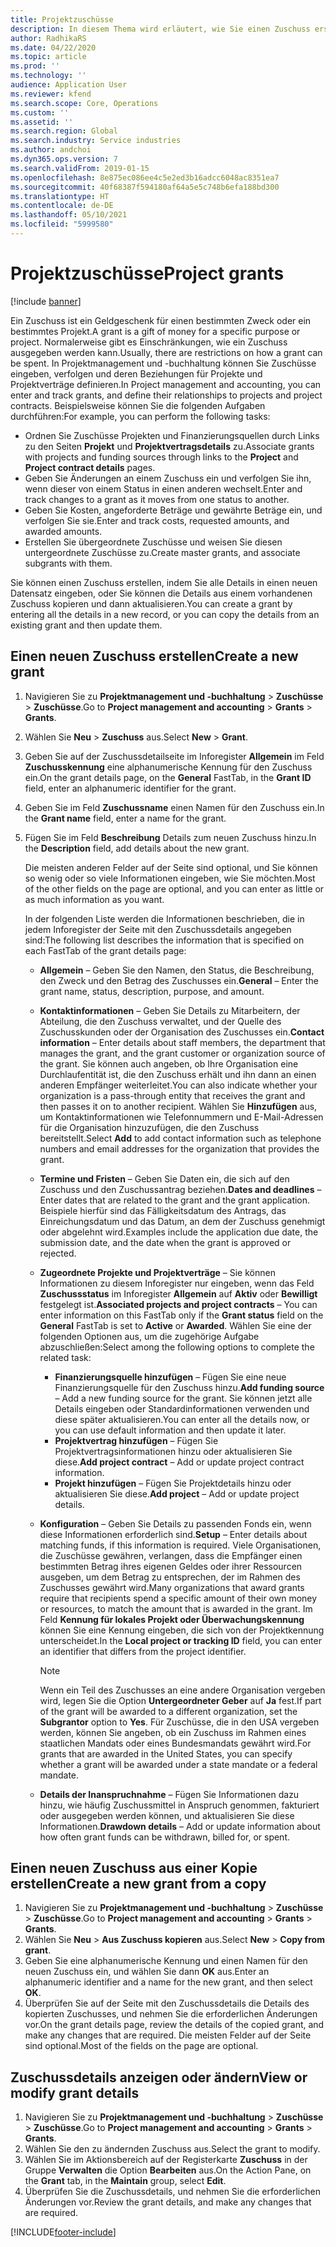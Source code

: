 ```yaml
---
title: Projektzuschüsse
description: In diesem Thema wird erläutert, wie Sie einen Zuschuss erstellen oder ändern.
author: RadhikaRS
ms.date: 04/22/2020
ms.topic: article
ms.prod: ''
ms.technology: ''
audience: Application User
ms.reviewer: kfend
ms.search.scope: Core, Operations
ms.custom: ''
ms.assetid: ''
ms.search.region: Global
ms.search.industry: Service industries
ms.author: andchoi
ms.dyn365.ops.version: 7
ms.search.validFrom: 2019-01-15
ms.openlocfilehash: 8e875ec086ee4c5e2ed3b16adcc6048ac8351ea7
ms.sourcegitcommit: 40f68387f594180af64a5e5c748b6efa188bd300
ms.translationtype: HT
ms.contentlocale: de-DE
ms.lasthandoff: 05/10/2021
ms.locfileid: "5999580"
---
```

# <a name="project-grants"></a><span data-ttu-id="7d53b-103">Projektzuschüsse</span><span class="sxs-lookup"><span data-stu-id="7d53b-103">Project grants</span></span>

[!include [banner](../includes/banner.md)]

<span data-ttu-id="7d53b-104">Ein Zuschuss ist ein Geldgeschenk für einen bestimmten Zweck oder ein bestimmtes Projekt.</span><span class="sxs-lookup"><span data-stu-id="7d53b-104">A grant is a gift of money for a specific purpose or project.</span></span> <span data-ttu-id="7d53b-105">Normalerweise gibt es Einschränkungen, wie ein Zuschuss ausgegeben werden kann.</span><span class="sxs-lookup"><span data-stu-id="7d53b-105">Usually, there are restrictions on how a grant can be spent.</span></span> <span data-ttu-id="7d53b-106">In Projektmanagement und -buchhaltung können Sie Zuschüsse eingeben, verfolgen und deren Beziehungen für Projekte und Projektverträge definieren.</span><span class="sxs-lookup"><span data-stu-id="7d53b-106">In Project management and accounting, you can enter and track grants, and define their relationships to projects and project contracts.</span></span> <span data-ttu-id="7d53b-107">Beispielsweise können Sie die folgenden Aufgaben durchführen:</span><span class="sxs-lookup"><span data-stu-id="7d53b-107">For example, you can perform the following tasks:</span></span>

- <span data-ttu-id="7d53b-108">Ordnen Sie Zuschüsse Projekten und Finanzierungsquellen durch Links zu den Seiten **Projekt** und **Projektvertragsdetails** zu.</span><span class="sxs-lookup"><span data-stu-id="7d53b-108">Associate grants with projects and funding sources through links to the **Project** and **Project contract details** pages.</span></span>
- <span data-ttu-id="7d53b-109">Geben Sie Änderungen an einem Zuschuss ein und verfolgen Sie ihn, wenn dieser von einem Status in einen anderen wechselt.</span><span class="sxs-lookup"><span data-stu-id="7d53b-109">Enter and track changes to a grant as it moves from one status to another.</span></span>
- <span data-ttu-id="7d53b-110">Geben Sie Kosten, angeforderte Beträge und gewährte Beträge ein, und verfolgen Sie sie.</span><span class="sxs-lookup"><span data-stu-id="7d53b-110">Enter and track costs, requested amounts, and awarded amounts.</span></span>
- <span data-ttu-id="7d53b-111">Erstellen Sie übergeordnete Zuschüsse und weisen Sie diesen untergeordnete Zuschüsse zu.</span><span class="sxs-lookup"><span data-stu-id="7d53b-111">Create master grants, and associate subgrants with them.</span></span>

<span data-ttu-id="7d53b-112">Sie können einen Zuschuss erstellen, indem Sie alle Details in einen neuen Datensatz eingeben, oder Sie können die Details aus einem vorhandenen Zuschuss kopieren und dann aktualisieren.</span><span class="sxs-lookup"><span data-stu-id="7d53b-112">You can create a grant by entering all the details in a new record, or you can copy the details from an existing grant and then update them.</span></span>

## <a name="create-a-new-grant"></a><span data-ttu-id="7d53b-113">Einen neuen Zuschuss erstellen</span><span class="sxs-lookup"><span data-stu-id="7d53b-113">Create a new grant</span></span>

1. <span data-ttu-id="7d53b-114">Navigieren Sie zu **Projektmanagement und -buchhaltung** \> **Zuschüsse** \> **Zuschüsse**.</span><span class="sxs-lookup"><span data-stu-id="7d53b-114">Go to **Project management and accounting** \> **Grants** \> **Grants**.</span></span>
2. <span data-ttu-id="7d53b-115">Wählen Sie **Neu** \> **Zuschuss** aus.</span><span class="sxs-lookup"><span data-stu-id="7d53b-115">Select **New** \> **Grant**.</span></span>
3. <span data-ttu-id="7d53b-116">Geben Sie auf der Zuschussdetailseite im Inforegister **Allgemein** im Feld **Zuschusskennung** eine alphanumerische Kennung für den Zuschuss ein.</span><span class="sxs-lookup"><span data-stu-id="7d53b-116">On the grant details page, on the **General** FastTab, in the **Grant ID** field, enter an alphanumeric identifier for the grant.</span></span>
4. <span data-ttu-id="7d53b-117">Geben Sie im Feld **Zuschussname** einen Namen für den Zuschuss ein.</span><span class="sxs-lookup"><span data-stu-id="7d53b-117">In the **Grant name** field, enter a name for the grant.</span></span>
5. <span data-ttu-id="7d53b-118">Fügen Sie im Feld **Beschreibung** Details zum neuen Zuschuss hinzu.</span><span class="sxs-lookup"><span data-stu-id="7d53b-118">In the **Description** field, add details about the new grant.</span></span>

    <span data-ttu-id="7d53b-119">Die meisten anderen Felder auf der Seite sind optional, und Sie können so wenig oder so viele Informationen eingeben, wie Sie möchten.</span><span class="sxs-lookup"><span data-stu-id="7d53b-119">Most of the other fields on the page are optional, and you can enter as little or as much information as you want.</span></span>

    <span data-ttu-id="7d53b-120">In der folgenden Liste werden die Informationen beschrieben, die in jedem Inforegister der Seite mit den Zuschussdetails angegeben sind:</span><span class="sxs-lookup"><span data-stu-id="7d53b-120">The following list describes the information that is specified on each FastTab of the grant details page:</span></span>

    - <span data-ttu-id="7d53b-121">**Allgemein** – Geben Sie den Namen, den Status, die Beschreibung, den Zweck und den Betrag des Zuschusses ein.</span><span class="sxs-lookup"><span data-stu-id="7d53b-121">**General** – Enter the grant name, status, description, purpose, and amount.</span></span>
    - <span data-ttu-id="7d53b-122">**Kontaktinformationen** – Geben Sie Details zu Mitarbeitern, der Abteilung, die den Zuschuss verwaltet, und der Quelle des Zuschusskunden oder der Organisation des Zuschusses ein.</span><span class="sxs-lookup"><span data-stu-id="7d53b-122">**Contact information** – Enter details about staff members, the department that manages the grant, and the grant customer or organization source of the grant.</span></span> <span data-ttu-id="7d53b-123">Sie können auch angeben, ob Ihre Organisation eine Durchlaufentität ist, die den Zuschuss erhält und ihn dann an einen anderen Empfänger weiterleitet.</span><span class="sxs-lookup"><span data-stu-id="7d53b-123">You can also indicate whether your organization is a pass-through entity that receives the grant and then passes it on to another recipient.</span></span> <span data-ttu-id="7d53b-124">Wählen Sie **Hinzufügen** aus, um Kontaktinformationen wie Telefonnummern und E-Mail-Adressen für die Organisation hinzuzufügen, die den Zuschuss bereitstellt.</span><span class="sxs-lookup"><span data-stu-id="7d53b-124">Select **Add** to add contact information such as telephone numbers and email addresses for the organization that provides the grant.</span></span>
    - <span data-ttu-id="7d53b-125">**Termine und Fristen** – Geben Sie Daten ein, die sich auf den Zuschuss und den Zuschussantrag beziehen.</span><span class="sxs-lookup"><span data-stu-id="7d53b-125">**Dates and deadlines** – Enter dates that are related to the grant and the grant application.</span></span> <span data-ttu-id="7d53b-126">Beispiele hierfür sind das Fälligkeitsdatum des Antrags, das Einreichungsdatum und das Datum, an dem der Zuschuss genehmigt oder abgelehnt wird.</span><span class="sxs-lookup"><span data-stu-id="7d53b-126">Examples include the application due date, the submission date, and the date when the grant is approved or rejected.</span></span>
    - <span data-ttu-id="7d53b-127">**Zugeordnete Projekte und Projektverträge** – Sie können Informationen zu diesem Inforegister nur eingeben, wenn das Feld **Zuschussstatus** im Inforegister **Allgemein** auf **Aktiv** oder **Bewilligt** festgelegt ist.</span><span class="sxs-lookup"><span data-stu-id="7d53b-127">**Associated projects and project contracts** – You can enter information on this FastTab only if the **Grant status** field on the **General** FastTab is set to **Active** or **Awarded**.</span></span> <span data-ttu-id="7d53b-128">Wählen Sie eine der folgenden Optionen aus, um die zugehörige Aufgabe abzuschließen:</span><span class="sxs-lookup"><span data-stu-id="7d53b-128">Select among the following options to complete the related task:</span></span>

        - <span data-ttu-id="7d53b-129">**Finanzierungsquelle hinzufügen** – Fügen Sie eine neue Finanzierungsquelle für den Zuschuss hinzu.</span><span class="sxs-lookup"><span data-stu-id="7d53b-129">**Add funding source** – Add a new funding source for the grant.</span></span> <span data-ttu-id="7d53b-130">Sie können jetzt alle Details eingeben oder Standardinformationen verwenden und diese später aktualisieren.</span><span class="sxs-lookup"><span data-stu-id="7d53b-130">You can enter all the details now, or you can use default information and then update it later.</span></span>
        - <span data-ttu-id="7d53b-131">**Projektvertrag hinzufügen** – Fügen Sie Projektvertragsinformationen hinzu oder aktualisieren Sie diese.</span><span class="sxs-lookup"><span data-stu-id="7d53b-131">**Add project contract** – Add or update project contract information.</span></span>
        - <span data-ttu-id="7d53b-132">**Projekt hinzufügen** – Fügen Sie Projektdetails hinzu oder aktualisieren Sie diese.</span><span class="sxs-lookup"><span data-stu-id="7d53b-132">**Add project** – Add or update project details.</span></span>

    - <span data-ttu-id="7d53b-133">**Konfiguration** – Geben Sie Details zu passenden Fonds ein, wenn diese Informationen erforderlich sind.</span><span class="sxs-lookup"><span data-stu-id="7d53b-133">**Setup** – Enter details about matching funds, if this information is required.</span></span> <span data-ttu-id="7d53b-134">Viele Organisationen, die Zuschüsse gewähren, verlangen, dass die Empfänger einen bestimmten Betrag ihres eigenen Geldes oder ihrer Ressourcen ausgeben, um dem Betrag zu entsprechen, der im Rahmen des Zuschusses gewährt wird.</span><span class="sxs-lookup"><span data-stu-id="7d53b-134">Many organizations that award grants require that recipients spend a specific amount of their own money or resources, to match the amount that is awarded in the grant.</span></span> <span data-ttu-id="7d53b-135">Im Feld **Kennung für lokales Projekt oder Überwachungskennung** können Sie eine Kennung eingeben, die sich von der Projektkennung unterscheidet.</span><span class="sxs-lookup"><span data-stu-id="7d53b-135">In the **Local project or tracking ID** field, you can enter an identifier that differs from the project identifier.</span></span>

        > [!NOTE]
        > <span data-ttu-id="7d53b-136">Wenn ein Teil des Zuschusses an eine andere Organisation vergeben wird, legen Sie die Option **Untergeordneter Geber** auf **Ja** fest.</span><span class="sxs-lookup"><span data-stu-id="7d53b-136">If part of the grant will be awarded to a different organization, set the **Subgrantor** option to **Yes**.</span></span> <span data-ttu-id="7d53b-137">Für Zuschüsse, die in den USA vergeben werden, können Sie angeben, ob ein Zuschuss im Rahmen eines staatlichen Mandats oder eines Bundesmandats gewährt wird.</span><span class="sxs-lookup"><span data-stu-id="7d53b-137">For grants that are awarded in the United States, you can specify whether a grant will be awarded under a state mandate or a federal mandate.</span></span>

    - <span data-ttu-id="7d53b-138">**Details der Inanspruchnahme** – Fügen Sie Informationen dazu hinzu, wie häufig Zuschussmittel in Anspruch genommen, fakturiert oder ausgegeben werden können, und aktualisieren Sie diese Informationen.</span><span class="sxs-lookup"><span data-stu-id="7d53b-138">**Drawdown details** – Add or update information about how often grant funds can be withdrawn, billed for, or spent.</span></span>

## <a name="create-a-new-grant-from-a-copy"></a><span data-ttu-id="7d53b-139">Einen neuen Zuschuss aus einer Kopie erstellen</span><span class="sxs-lookup"><span data-stu-id="7d53b-139">Create a new grant from a copy</span></span>

1. <span data-ttu-id="7d53b-140">Navigieren Sie zu **Projektmanagement und -buchhaltung** \> **Zuschüsse** \> **Zuschüsse**.</span><span class="sxs-lookup"><span data-stu-id="7d53b-140">Go to **Project management and accounting** \> **Grants** \> **Grants**.</span></span>
2. <span data-ttu-id="7d53b-141">Wählen Sie **Neu** \> **Aus Zuschuss kopieren** aus.</span><span class="sxs-lookup"><span data-stu-id="7d53b-141">Select **New** \> **Copy from grant**.</span></span>
3. <span data-ttu-id="7d53b-142">Geben Sie eine alphanumerische Kennung und einen Namen für den neuen Zuschuss ein, und wählen Sie dann **OK** aus.</span><span class="sxs-lookup"><span data-stu-id="7d53b-142">Enter an alphanumeric identifier and a name for the new grant, and then select **OK**.</span></span>
4. <span data-ttu-id="7d53b-143">Überprüfen Sie auf der Seite mit den Zuschussdetails die Details des kopierten Zuschusses, und nehmen Sie die erforderlichen Änderungen vor.</span><span class="sxs-lookup"><span data-stu-id="7d53b-143">On the grant details page, review the details of the copied grant, and make any changes that are required.</span></span> <span data-ttu-id="7d53b-144">Die meisten Felder auf der Seite sind optional.</span><span class="sxs-lookup"><span data-stu-id="7d53b-144">Most of the fields on the page are optional.</span></span>

## <a name="view-or-modify-grant-details"></a><span data-ttu-id="7d53b-145">Zuschussdetails anzeigen oder ändern</span><span class="sxs-lookup"><span data-stu-id="7d53b-145">View or modify grant details</span></span>

1. <span data-ttu-id="7d53b-146">Navigieren Sie zu **Projektmanagement und -buchhaltung** \> **Zuschüsse** \> **Zuschüsse**.</span><span class="sxs-lookup"><span data-stu-id="7d53b-146">Go to **Project management and accounting** \> **Grants** \> **Grants**.</span></span>
2. <span data-ttu-id="7d53b-147">Wählen Sie den zu ändernden Zuschuss aus.</span><span class="sxs-lookup"><span data-stu-id="7d53b-147">Select the grant to modify.</span></span>
3. <span data-ttu-id="7d53b-148">Wählen Sie im Aktionsbereich auf der Registerkarte **Zuschuss** in der Gruppe **Verwalten** die Option **Bearbeiten** aus.</span><span class="sxs-lookup"><span data-stu-id="7d53b-148">On the Action Pane, on the **Grant** tab, in the **Maintain** group, select **Edit**.</span></span>
4. <span data-ttu-id="7d53b-149">Überprüfen Sie die Zuschussdetails, und nehmen Sie die erforderlichen Änderungen vor.</span><span class="sxs-lookup"><span data-stu-id="7d53b-149">Review the grant details, and make any changes that are required.</span></span>


[!INCLUDE[footer-include](../includes/footer-banner.md)]